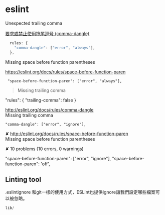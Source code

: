# eslint


Unexpected trailing comma

[要求或禁止使用拖尾逗号 (comma-dangle)](http://eslint.cn/docs/rules/comma-dangle)

```js
  rules: {
    "comma-dangle": ["error", "always"],
  },
```

Missing space before function parentheses

https://eslint.org/docs/rules/space-before-function-paren

` "space-before-function-paren": ["error", "always"],`

> Missing trailing comma

"rules": { "trailing-comma": false }

http://eslint.org/docs/rules/comma-dangle                
Missing trailing comma

`"comma-dangle": ["error", "ignore"],`

✘  http://eslint.org/docs/rules/space-before-function-paren  
Missing space before function parentheses

✘ 10 problems (10 errors, 0 warnings)

"space-before-function-paren": ["error", "ignore"],
"space-before-function-paren": 'off',

## Linting tool

 .eslintignore
和git一樣的使用方式，ESLint也提供ignore讓我們設定哪些檔案可以被忽略。

```js
lib/
```